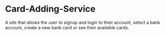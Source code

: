# Card-Adding-Service
 A site that allows the user to signup and login to their account, select a bank account, create a new bank card or see their available cards.
